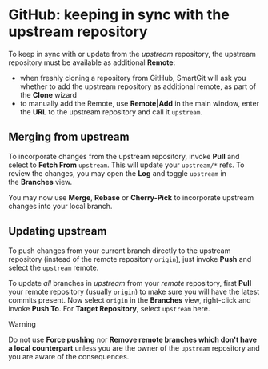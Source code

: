 # GitHub: keeping in sync with the upstream repository

To keep in sync with or update from the *upstream* repository, the
upstream repository must be available as additional **Remote**:

-   when freshly cloning a repository from GitHub, SmartGit will ask you
    whether to add the upstream repository as additional remote, as part
    of the **Clone** wizard
-   to manually add the Remote, use **Remote\|Add** in the main window,
    enter the **URL** to the upstream repository and call it `upstream`.

## Merging from upstream

To incorporate changes from the upstream repository, invoke **Pull** and
select to **Fetch From** `upstream`. This will update your `upstream/*`
refs. To review the changes, you may open the **Log** and
toggle `upstream` in the **Branches** view.

You may now use **Merge**, **Rebase** or **Cherry-Pick** to incorporate
upstream changes into your local branch.

## Updating upstream

To push changes from your current branch directly to the upstream
repository (instead of the remote repository `origin`), just invoke
**Push** and select the `upstream` remote.

To update *all* branches in *upstream* from your *remote* repository,
first **Pull** your remote repository (usually `origin`) to make sure
you will have the latest commits present. Now select `origin` in the
**Branches** view, right-click and invoke **Push To**. For **Target
Repository**, select `upstream` here.


> [!WARNING]
> Do not use **Force pushing** nor **Remove remote branches which don't
> have a local counterpart** unless you are the owner of the `upstream`
> repository and you are aware of the consequences.



 

 

 

 
